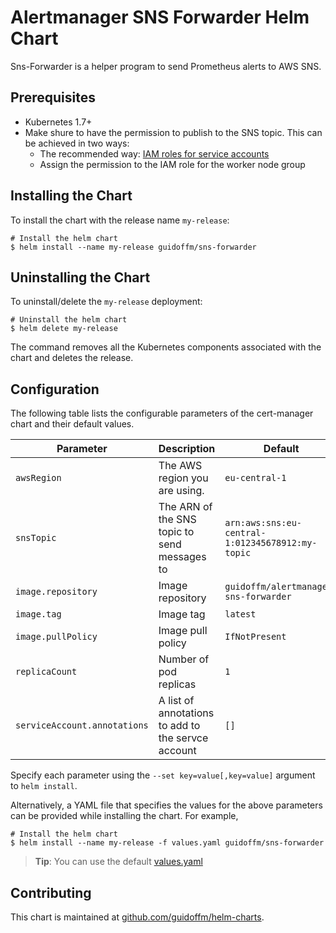 # Alertmanager SNS Forwarder Helm Chart

Sns-Forwarder is a helper program to send Prometheus alerts to AWS SNS.

## Prerequisites

- Kubernetes 1.7+
- Make shure to have the permission to publish to the SNS topic. This can be achieved in
  two ways:
  - The recommended way: [IAM roles for service accounts](https://docs.aws.amazon.com/eks/latest/userguide/iam-roles-for-service-accounts.html)
  - Assign the permission to the IAM role for the worker node group

## Installing the Chart

To install the chart with the release name `my-release`:

```console
# Install the helm chart
$ helm install --name my-release guidoffm/sns-forwarder
```

## Uninstalling the Chart

To uninstall/delete the `my-release` deployment:

```console
# Uninstall the helm chart
$ helm delete my-release
```

The command removes all the Kubernetes components associated with the chart and deletes the release.

## Configuration

The following table lists the configurable parameters of the cert-manager chart and their default values.

| Parameter | Description | Default |
| --------- | ----------- | ------- |
| `awsRegion` | The AWS region you are using. | `eu-central-1` |
| `snsTopic` | The ARN of the SNS topic to send messages to | `arn:aws:sns:eu-central-1:012345678912:my-topic` |
| `image.repository` | Image repository | `guidoffm/alertmanager-sns-forwarder` |
| `image.tag` | Image tag | `latest` |
| `image.pullPolicy` | Image pull policy | `IfNotPresent` |
| `replicaCount`  | Number of pod replicas  | `1` |
| `serviceAccount.annotations` | A list of annotations to add to the servce account | `[]`

Specify each parameter using the `--set key=value[,key=value]` argument to `helm install`.

Alternatively, a YAML file that specifies the values for the above parameters can be provided while installing the chart. For example,

```console
# Install the helm chart
$ helm install --name my-release -f values.yaml guidoffm/sns-forwarder
```

> **Tip**: You can use the default [values.yaml](values.yaml)

## Contributing

This chart is maintained at [github.com/guidoffm/helm-charts](https://github.com/guidoffm/helm-charts).
